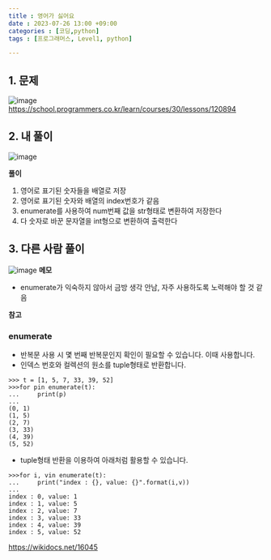 ```yaml
---
title : 영어가 싫어요
date : 2023-07-26 13:00 +09:00
categories : [코딩,python]
tags : [프로그래머스, Level1, python]

---
```

## 1. 문제

![image](https://github.com/mini0-0/mini0-0.github.io/assets/63296983/a9cecfaa-e84f-446a-aafa-fb9c5ef3f75b)
<https://school.programmers.co.kr/learn/courses/30/lessons/120894>

## 2. 내 풀이
![image](https://github.com/mini0-0/mini0-0.github.io/assets/63296983/cf2084d1-5656-4180-bdff-892cd5c38a9b)

**풀이**

1. 영어로 표기된 숫자들을 배열로 저장
2. 영어로 표기된 숫자와 배열의 index번호가 같음
3. enumerate를 사용하여 num번째 값을 str형태로 변환하여 저장한다
4. 다 숫자로 바꾼 문자열을 int형으로 변환하여 출력한다

## 3. 다른 사람 풀이

![image](https://github.com/mini0-0/mini0-0.github.io/assets/63296983/acab2467-3bd0-4c11-8e81-5b6694cc4b93)
**메모**

- enumerate가 익숙하지 않아서 금방 생각 안남, 자주 사용하도록 노력해야 할 것 같음

**참고**

### **enumerate**

- 반복문 사용 시 몇 번째 반복문인지 확인이 필요할 수 있습니다. 이때 사용합니다.
- 인덱스 번호와 컬렉션의 원소를 tuple형태로 반환합니다.

```
>>> t = [1, 5, 7, 33, 39, 52]
>>>for pin enumerate(t):
...     print(p)
...
(0, 1)
(1, 5)
(2, 7)
(3, 33)
(4, 39)
(5, 52)

```

- tuple형태 반환을 이용하여 아래처럼 활용할 수 있습니다.

```
>>>for i, vin enumerate(t):
...     print("index : {}, value: {}".format(i,v))
...
index : 0, value: 1
index : 1, value: 5
index : 2, value: 7
index : 3, value: 33
index : 4, value: 39
index : 5, value: 52

```

<https://wikidocs.net/16045>


